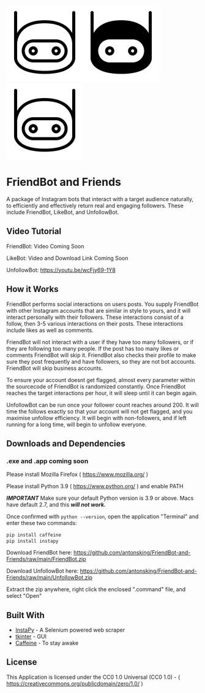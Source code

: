 ![alt text](https://github.com/antonsking/FriendBot-and-Friends/blob/main/FriendBot/icn/icn.png?raw=true)![alt text](https://github.com/antonsking/FriendBot-and-Friends/blob/main/FriendBot/icn/bicn.png?raw=true)![alt text](https://github.com/antonsking/FriendBot-and-Friends/blob/main/FriendBot/icn/icn.png?raw=true)
# FriendBot and Friends

A package of Instagram bots that interact with a target audience naturally, to efficiently and effectively return real and engaging followers. These include FriendBot, LikeBot, and UnfollowBot.

## Video Tutorial
FriendBot: Video Coming Soon

LikeBot: Video and Download Link Coming Soon

UnfollowBot: https://youtu.be/wcFjy69-1Y8

## How it Works

FriendBot performs social interactions on users posts. You supply FriendBot with other Instagram accounts that are similar in style to yours, and it will interact personally with their followers. These interactions consist of a follow, then 3-5 various interactions on their posts. These interactions include likes as well as comments.

FriendBot will not interact with a user if they have too many followers, or if they are following too many people. If the post has too many likes or comments FriendBot will skip it. FriendBot also checks their profile to make sure they post frequently and have followers, so they are not bot accounts. FriendBot will skip business accounts. 

To ensure your account doesnt get flagged, almost every parameter within the sourcecode of FriendBot is randomized constantly. Once FriendBot reaches the target interactions per hour, it will sleep until it can begin again.

UnfollowBot can be run once your follower count reaches around 200. It will time the follows exactly so that your account will not get flagged, and you maximise unfollow efficiency. It will begin with non-followers, and if left running for a long time, will begin to unfollow everyone. 


## Downloads and Dependencies

### .exe and .app coming soon

Please install Mozilla Firefox ( https://www.mozilla.org/ )

Please install Python 3.9 ( https://www.python.org/ ) and enable PATH

***IMPORTANT*** 
 Make sure your default Python version is 3.9 or above. Macs have default 2.7, and this ***will not work.***
 
 Once confirmed with ```python --version```, open the application "Terminal" and enter these two commands:
  
```
pip install caffeine
pip install instapy
```

 Download FriendBot here: https://github.com/antonsking/FriendBot-and-Friends/raw/main/FriendBot.zip 
 
 Download UnfollowBot here: https://github.com/antonsking/FriendBot-and-Friends/raw/main/UnfollowBot.zip
  
 Extract the zip anywhere, right click the enclosed ".command" file, and select "Open"
  

## Built With

* [InstaPy](https://instapy.org/) - A Selenium powered web scraper 
* [tkinter](https://docs.python.org/3/library/tkinter.html) - GUI
* [Caffeine](https://pypi.org/project/caffeine/) - To stay awake


## License

This Application is licensed under the CC0 1.0 Universal (CC0 1.0) -  ( https://creativecommons.org/publicdomain/zero/1.0/ )
